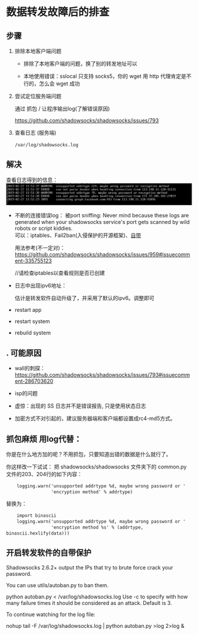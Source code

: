# 数据转发故障后的排查



## 步骤

1. 排除本地客户端问题

    - 排除了本地客户端的问题，换了别的转发地址可以

    - 本地使用错误：sslocal 只支持 socks5，你的 wget 用 http 代理肯定是不行的，怎么会 wget 成功



2. 尝试定位服务端问题

    通过 抓包 / 让程序输出log(了解错误原因)

    https://github.com/shadowsocks/shadowsocks/issues/793


3. 查看日志 (服务端)

    `/var/log/shadowsocks.log`











## 解决

查看日志得到的信息：
![](数据转发故障后的排查.PNG)


- 不断的连接错误log：
    被port sniffing: Never mind because these logs are generated when your shadowsocks service's port gets scanned by wild robots or script kiddies.  
    可以：iptables、Fail2ban(入侵保护的开源框架)、[自带](https://github.com/shadowsocks/shadowsocks/wiki/Ban-Brute-Force-Crackers)

    用法参考(不一定对)：https://github.com/shadowsocks/shadowsocks/issues/959#issuecomment-335755123

    //请检查iptables以查看规则是否已创建

- 日志中出现ipv6地址：

    估计是转发软件自动升级了，并采用了默认的ipv6。调整即可


- restart app

- restart system

- rebuild system



















## . 可能原因

- wall的刺探：https://github.com/shadowsocks/shadowsocks/issues/793#issuecomment-286703620

- isp的问题

- 虚惊：出现的 SS 日志并不是错误报告, 只是使用状态日志

- 加密方式不对引起的，建议服务器端和客户端都设置成rc4-md5方式。
















## 抓包麻烦 用log代替：

你是在什么地方加的呢？不用抓包，只要知道出错的数据是什么就行了。

你这样改一下试试：
把 shadowsocks/shadowsocks 文件夹下的 common.py 文件的203、204行的如下内容：

        logging.warn('unsupported addrtype %d, maybe wrong password or '
                     'encryption method' % addrtype)
替换为：

        import binascii
        logging.warn('unsupported addrtype %d, maybe wrong password or '
                     'encryption method %s' % (addrtype, binascii.hexlify(data)))



## 开启转发软件的自带保护

Shadowsocks 2.6.2+ output the IPs that try to brute force crack your password.

You can use utils/autoban.py to ban them.

python autoban.py < /var/log/shadowsocks.log
Use -c to specify with how many failure times it should be considered as an attack. Default is 3.

To continue watching for the log file:

nohup tail -F /var/log/shadowsocks.log | python autoban.py >log 2>log & 

